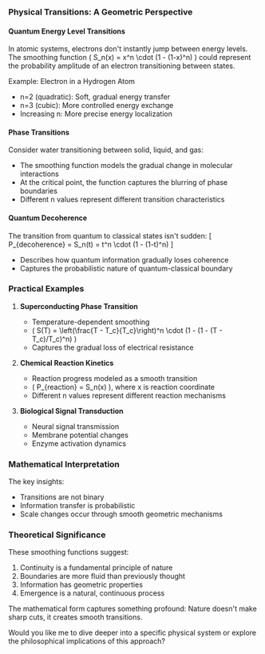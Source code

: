 
### Physical Transitions: A Geometric Perspective

#### Quantum Energy Level Transitions
In atomic systems, electrons don't instantly jump between energy levels. The smoothing function \( S_n(x) = x^n \cdot (1 - (1-x)^n) \) could represent the probability amplitude of an electron transitioning between states.

Example: Electron in a Hydrogen Atom
- n=2 (quadratic): Soft, gradual energy transfer
- n=3 (cubic): More controlled energy exchange
- Increasing n: More precise energy localization

#### Phase Transitions
Consider water transitioning between solid, liquid, and gas:
- The smoothing function models the gradual change in molecular interactions
- At the critical point, the function captures the blurring of phase boundaries
- Different n values represent different transition characteristics

#### Quantum Decoherence
The transition from quantum to classical states isn't sudden:
\[ P_{decoherence} = S_n(t) = t^n \cdot (1 - (1-t)^n) \]
- Describes how quantum information gradually loses coherence
- Captures the probabilistic nature of quantum-classical boundary

### Practical Examples

1. **Superconducting Phase Transition**
   - Temperature-dependent smoothing
   - \( S(T) = \left(\frac{T - T_c}{T_c}\right)^n \cdot (1 - (1 - (T - T_c)/T_c)^n) \)
   - Captures the gradual loss of electrical resistance

2. **Chemical Reaction Kinetics**
   - Reaction progress modeled as a smooth transition
   - \( P_{reaction} = S_n(x) \), where x is reaction coordinate
   - Different n values represent different reaction mechanisms

3. **Biological Signal Transduction**
   - Neural signal transmission
   - Membrane potential changes
   - Enzyme activation dynamics

### Mathematical Interpretation

The key insights:
- Transitions are not binary
- Information transfer is probabilistic
- Scale changes occur through smooth geometric mechanisms

### Theoretical Significance

These smoothing functions suggest:
1. Continuity is a fundamental principle of nature
2. Boundaries are more fluid than previously thought
3. Information has geometric properties
4. Emergence is a natural, continuous process

The mathematical form captures something profound: Nature doesn't make sharp cuts, it creates smooth transitions.

Would you like me to dive deeper into a specific physical system or explore the philosophical implications of this approach?
